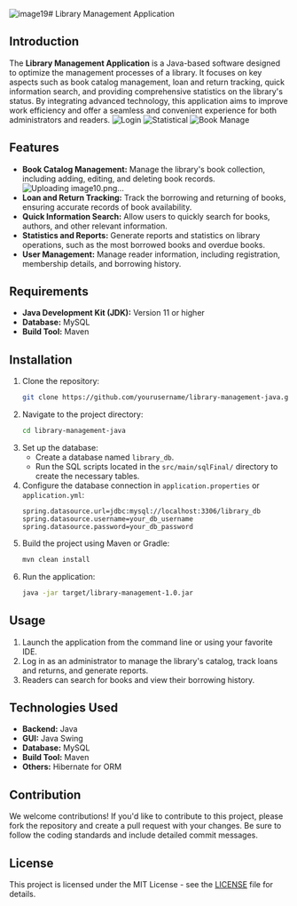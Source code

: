 ![image19](https://github.com/user-attachments/assets/479c1a40-fb8a-4e64-b20a-ba78e4dabf42)# Library Management Application

## Introduction
The **Library Management Application** is a Java-based software designed to optimize the management processes of a library. It focuses on key aspects such as book catalog management, loan and return tracking, quick information search, and providing comprehensive statistics on the library's status. By integrating advanced technology, this application aims to improve work efficiency and offer a seamless and convenient experience for both administrators and readers.
![Login](https://github.com/user-attachments/assets/6d104c45-dbda-4293-8213-4f51641f1c4c)
![Statistical](https://github.com/user-attachments/assets/a74d82e1-2bb2-4b2c-bc29-d10ddc9c314b)
![Book Manage](https://github.com/user-attachments/assets/bffc329d-f6a8-4492-9a54-7944c6ee2334)
## Features
- **Book Catalog Management:** Manage the library's book collection, including adding, editing, and deleting book records.![Uploading image10.png…]()
- **Loan and Return Tracking:** Track the borrowing and returning of books, ensuring accurate records of book availability.
- **Quick Information Search:** Allow users to quickly search for books, authors, and other relevant information.
- **Statistics and Reports:** Generate reports and statistics on library operations, such as the most borrowed books and overdue books.
- **User Management:** Manage reader information, including registration, membership details, and borrowing history.

## Requirements
- **Java Development Kit (JDK):** Version 11 or higher
- **Database:** MySQL 
- **Build Tool:** Maven

## Installation
1. Clone the repository:
    ```bash
    git clone https://github.com/yourusername/library-management-java.git
    ```
2. Navigate to the project directory:
    ```bash
    cd library-management-java
    ```
3. Set up the database:
    - Create a database named `library_db`.
    - Run the SQL scripts located in the `src/main/sqlFinal/` directory to create the necessary tables.
4. Configure the database connection in `application.properties` or `application.yml`:
    ```properties
    spring.datasource.url=jdbc:mysql://localhost:3306/library_db
    spring.datasource.username=your_db_username
    spring.datasource.password=your_db_password
    ```
5. Build the project using Maven or Gradle:
    ```bash
    mvn clean install
    ```
6. Run the application:
    ```bash
    java -jar target/library-management-1.0.jar
    ```

## Usage
1. Launch the application from the command line or using your favorite IDE.
2. Log in as an administrator to manage the library's catalog, track loans and returns, and generate reports.
3. Readers can search for books and view their borrowing history.

## Technologies Used
- **Backend:** Java
- **GUI:** Java Swing
- **Database:** MySQL
- **Build Tool:** Maven
- **Others:** Hibernate for ORM

## Contribution
We welcome contributions! If you'd like to contribute to this project, please fork the repository and create a pull request with your changes. Be sure to follow the coding standards and include detailed commit messages.

## License
This project is licensed under the MIT License - see the [LICENSE](LICENSE) file for details.
